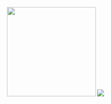 <p align="center">
    <img src="https://stats-alpha-seven.vercel.app/api/top-langs/?username=Dymirt&layout=donut-vertical&title_color=ffffff&text_color=c9cacc&icon_color=2bbc8a&bg_color=0F1116&count_private=false&hide_progress=false" height="205"/>
    <img src="https://stats-alpha-seven.vercel.app/api?username=Dymirt&show_icons=true&show=reviews,discussions_started,discussions_answered,prs_merged,prs_merged_percentage"/>
</p>
